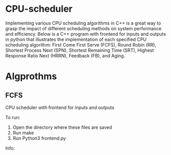 # CPU-scheduler
Implementing various CPU scheduling algorithms in C++ is a great way to grasp the impact of different scheduling methods on system performance and efficiency. Below is a C++ program with frontend for inputs and outputs in python that illustrates the implementation of each specified CPU scheduling algorithm: First Come First Serve (FCFS), Round Robin (RR), Shortest Process Next (SPN), Shortest Remaining Time (SRT), Highest Response Ratio Next (HRRN), Feedback (FB), and Aging. 

# Algprothms
## FCFS


CPU scheduler with frontend for inputs and outputs

To run:
1. Open the directory where these files are saved
2. Run make
3. Run Python3 frontend.py


Info:

